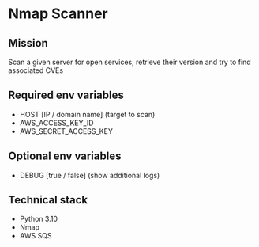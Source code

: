# Nmap Scanner

## Mission

Scan a given server for open services, retrieve their version and try to find associated CVEs

## Required env variables

- HOST [IP / domain name] (target to scan)
- AWS_ACCESS_KEY_ID
- AWS_SECRET_ACCESS_KEY

## Optional env variables

- DEBUG [true / false] (show additional logs)

## Technical stack
- Python 3.10
- Nmap
- AWS SQS